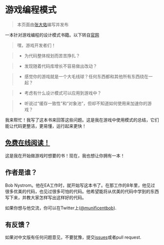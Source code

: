 # 游戏编程模式
> 本页面由[张大佑](../社团介绍/成员.md)编写并发布

一本针对游戏编程的设计模式书籍。以下转自[官网](https://gpp.tkchu.me/)

> 嘿，游戏开发者们！

>* 为代码整体规划而苦苦挣扎？

>* 发现随着代码库增长不容易做出改动？

>* 感觉你的游戏就是一个大毛线球？任何东西都和其他所有东西绕在一起？

>* 考虑有什么设计模式可以应用到游戏中？

>* 听说过“缓存一致性”和“对象池”，但却不知道如何使用来加速你的游戏？

我来帮忙！我写了这本书来回答这些问题。这是我在游戏中使用模式的总结，它们能让代码更整洁，更易懂，运行起来更快！

## [免费在线阅读！](https://gpp.tkchu.me/acknowledgements.html)

这是我在开始做游戏时想要的书！现在，我也想让你拥有一本！
## 作者是谁？

Bob Nystrom。他在EA工作时，就开始写这本书了。在那工作的8年里，他见过很多优美的代码，也见过很多可怕的代码。他希望能将从优美的代码中学到的东西写下来，并教大家怎样写出这样好的代码。

如果你想与他交流，你可以在Twitter上([@munificentbob](https://x.com/intent/user?screen_name=munificentbob)).

## 有反馈？

如果对中文版有任何问题意见，不要犹豫，提交[issues](https://github.com/tkchu/Game-Programming-Patterns-CN/issues)或者pull request.